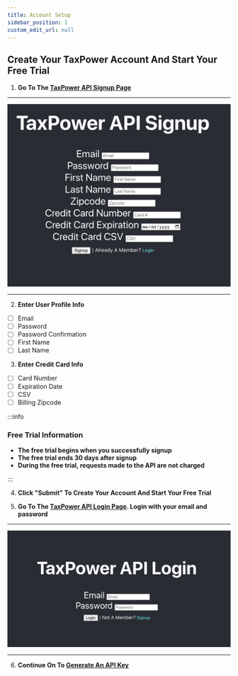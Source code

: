```yaml
---
title: Account Setup
sidebar_position: 1
custom_edit_url: null
---
```


## Create Your TaxPower Account And Start Your Free Trial



1. **Go To The [TaxPower API Signup Page](https://www.taxpower.com/signup)**

---

![TaxPower API Signup Page](../../static/img/signup.png)

---

2. **Enter User Profile Info**
 - [ ] Email
 - [ ] Password
 - [ ] Password Confirmation
 - [ ] First Name
 - [ ] Last Name
3. **Enter Credit Card Info** 
 - [ ] Card Number
 - [ ] Expiration Date
 - [ ] CSV
 - [ ] Billing Zipcode

:::info

### Free Trial Information

- **The free trial begins when you successfully signup**
- **The free trial ends 30 days after signup**
- **During the free trial, requests made to the API are not charged**  


:::

4. **Click "Submit" To Create Your Account And Start Your Free Trial**

5. **Go To The [TaxPower API Login Page](https://www.taxpower.com/login). Login with your email and password**

---

![TaxPower API Signup Login Page](../../static/img/login.png)

---

6. **Continue On To [Generate An API Key](generate-api-key.md)**

